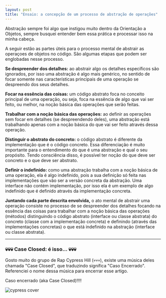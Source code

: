```yaml
---
layout: post
title: "Ensaio: a concepção de um processo de abstração de operações"
---
```


Abstração sempre foi algo que instigou muito dentro da Orientação a Objetos, sempre busquei entender bem essa prática e processar isso na minha cabeça.

A seguir estão as partes úteis para o processo mental de abstrair as operaçoes de objetos no código. São algumas etapas que podem ser englobadas nesse processo.

**Se despreender dos detalhes:** ao abstrair algo os detalhes específicos são ignorados, por isso uma abstração é algo mais genérico, no sentido de focar somente nas características principais de uma operação se despreendo dos seus detalhes.

**Focar na essência das coisas:** um código abstrato foca no conceito principal de uma operação, ou seja, foca na essência de algo que vai ser feito, ou melhor, na noção básica das operações que serão feitas.

**Trabalhar com a noção básica das operações:** ao definir as operações sem focar em detalhes (se despreendendo deles), uma abstração está trabalhando apenas com a noção básica do que vai ser feito através dessa operação.

**Distinguir o abstrato do concreto:** o código abstrato é diferente da implementação que é o código concreto. Essa diferenciação é muito importante para o entendimento do que é uma abstração e qual o seu propósito. Tendo consciência disso, é possível ter noção do que deve ser concreto e o que deve ser abstrato.

**Definir o indefinido:** como uma abstração trabalha com a noção básica de uma operação, ela é algo indefinido, pois a sua definição só feita nas implementações que vão ser a versão concreta da abstração. Uma interface não contém implementação, por isso ela é um exemplo de algo indefinido que é definido através da implementação concreta.

**Juntando cada parte descrita envolvida,** o ato mental de abstrair uma operação consiste no processo de se despreender dos detalhes focando na essência das coisas para trabalhar com a noção básica das operações (métodos) distinguindo o código abstrato (interface ou classe abstrata) do concreto (classe com a implementação concreta) e definindo (através das implementações concretas) o que está indefinido na abstração (interface ou classe abstrata).

***

### 💀💀💀 Case Closed: é isso... 💀💀💀

Gosto muito do grupo de Rap Cypress Hill (💀💀💀), existe uma música deles chamada "Case Closed", que traduzindo significa "Caso Encerrado". Referenciei o nome dessa música para encerrar esse artigo. 

Caso encerrado (aka Case Closed)!!!!

![cypress cover](https://i.scdn.co/image/ab67616d0000b2734e51c518e787896bc8cdb1a5)